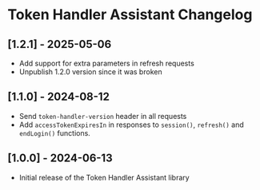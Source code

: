 # Token Handler Assistant Changelog

## [1.2.1] - 2025-05-06
 
- Add support for extra parameters in refresh requests
- Unpublish 1.2.0 version since it was broken

## [1.1.0] - 2024-08-12

- Send `token-handler-version` header in all requests
- Add `accessTokenExpiresIn` in responses to `session()`, `refresh()` and `endLogin()` functions.

## [1.0.0] - 2024-06-13

- Initial release of the Token Handler Assistant library